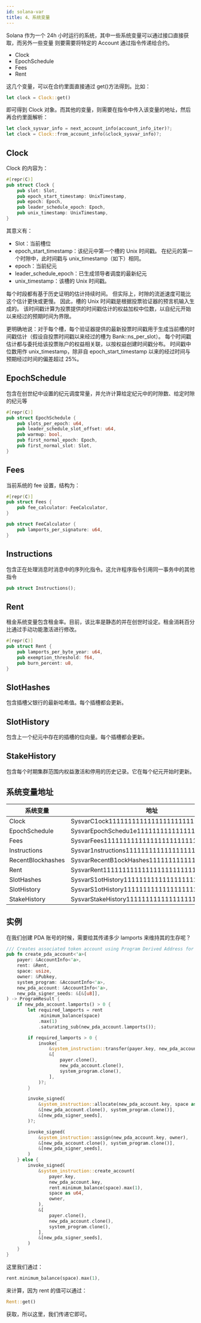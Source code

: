 ```yaml
---
id: solana-var
title: 4、系统变量
---
```


Solana 作为一个 24h 小时运行的系统，其中一些系统变量可以通过接口直接获取，而另外一些变量 则要需要将特定的 Account 通过指令传递给合约。

-   Clock
-   EpochSchedule
-   Fees
-   Rent

这几个变量，可以在合约里面直接通过 get()方法得到。比如：

```rs
let clock = Clock::get()
```

即可得到 Clock 对象。而其他的变量，则需要在指令中传入该变量的地址，然后再合约里面解析：

```rs
let clock_sysvar_info = next_account_info(account_info_iter)?;
let clock = Clock::from_account_info(&clock_sysvar_info)?;
```

## Clock

Clock 的内容为：

```rs
#[repr(C)]
pub struct Clock {
    pub slot: Slot,
    pub epoch_start_timestamp: UnixTimestamp,
    pub epoch: Epoch,
    pub leader_schedule_epoch: Epoch,
    pub unix_timestamp: UnixTimestamp,
}
```

其意义有：

-   Slot：当前槽位
-   epoch_start_timestamp：该纪元中第一个槽的 Unix 时间戳。 在纪元的第一个时隙中，此时间戳与 unix_timestamp（如下）相同。
-   epoch：当前纪元
-   leader_schedule_epoch：已生成领导者调度的最新纪元
-   unix_timestamp：该槽的 Unix 时间戳。

每个时段都有基于历史证明的估计持续时间。 但实际上，时隙的流逝速度可能比这个估计更快或更慢。 因此，槽的 Unix 时间戳是根据投票验证器的预言机输入生成的。 该时间戳计算为投票提供的时间戳估计的权益加权中位数，以自纪元开始以来经过的预期时间为界限。

更明确地说：对于每个槽，每个验证器提供的最新投票时间戳用于生成当前槽的时间戳估计（假设自投票时间戳以来经过的槽为 Bank::ns_per_slot）。 每个时间戳估计都与委托给该投票账户的权益相关联，以按权益创建时间戳分布。 时间戳中位数用作 unix_timestamp，除非自 epoch_start_timestamp 以来的经过时间与预期经过时间的偏差超过 25%。

## EpochSchedule

包含在创世纪中设置的纪元调度常量，并允许计算给定纪元中的时隙数、给定时隙的纪元等

```rs
#[repr(C)]
pub struct EpochSchedule {
    pub slots_per_epoch: u64,
    pub leader_schedule_slot_offset: u64,
    pub warmup: bool,
    pub first_normal_epoch: Epoch,
    pub first_normal_slot: Slot,
}
```

## Fees

当前系统的 fee 设置，结构为：

```rs
#[repr(C)]
pub struct Fees {
    pub fee_calculator: FeeCalculator,
}

pub struct FeeCalculator {
    pub lamports_per_signature: u64,
}
```

## Instructions

包含正在处理消息时消息中的序列化指令。这允许程序指令引用同一事务中的其他指令

```rs
pub struct Instructions();
```

## Rent

租金系统变量包含租金率。目前，该比率是静态的并在创世时设定。租金消耗百分比通过手动功能激活进行修改。

```rs
#[repr(C)]
pub struct Rent {
    pub lamports_per_byte_year: u64,
    pub exemption_threshold: f64,
    pub burn_percent: u8,
}
```

## SlotHashes

包含插槽父银行的最新哈希值。每个插槽都会更新。

## SlotHistory

包含上一个纪元中存在的插槽的位向量。每个插槽都会更新。

## StakeHistory

包含每个时期集群范围内权益激活和停用的历史记录。它在每个纪元开始时更新。

## 系统变量地址

| 系统变量          | 地址                                        |
| ----------------- | ------------------------------------------- |
| Clock             | SysvarC1ock11111111111111111111111111111111 |
| EpochSchedule     | SysvarEpochSchedu1e111111111111111111111111 |
| Fees              | SysvarFees111111111111111111111111111111111 |
| Instructions      | Sysvar1nstructions1111111111111111111111111 |
| RecentBlockhashes | SysvarRecentB1ockHashes11111111111111111111 |
| Rent              | SysvarRent111111111111111111111111111111111 |
| SlotHashes        | SysvarS1otHistory11111111111111111111111111 |
| SlotHistory       | SysvarS1otHistory11111111111111111111111111 |
| StakeHistory      | SysvarStakeHistory1111111111111111111111111 |

## 实例

在我们创建 PDA 账号的时候，需要给其传递多少 lamports 来维持其的生存呢？

```rs
/// Creates associated token account using Program Derived Address for the given seeds
pub fn create_pda_account<'a>(
    payer: &AccountInfo<'a>,
    rent: &Rent,
    space: usize,
    owner: &Pubkey,
    system_program: &AccountInfo<'a>,
    new_pda_account: &AccountInfo<'a>,
    new_pda_signer_seeds: &[&[u8]],
) -> ProgramResult {
    if new_pda_account.lamports() > 0 {
        let required_lamports = rent
            .minimum_balance(space)
            .max(1)
            .saturating_sub(new_pda_account.lamports());

        if required_lamports > 0 {
            invoke(
                &system_instruction::transfer(payer.key, new_pda_account.key, required_lamports),
                &[
                    payer.clone(),
                    new_pda_account.clone(),
                    system_program.clone(),
                ],
            )?;
        }

        invoke_signed(
            &system_instruction::allocate(new_pda_account.key, space as u64),
            &[new_pda_account.clone(), system_program.clone()],
            &[new_pda_signer_seeds],
        )?;

        invoke_signed(
            &system_instruction::assign(new_pda_account.key, owner),
            &[new_pda_account.clone(), system_program.clone()],
            &[new_pda_signer_seeds],
        )
    } else {
        invoke_signed(
            &system_instruction::create_account(
                payer.key,
                new_pda_account.key,
                rent.minimum_balance(space).max(1),
                space as u64,
                owner,
            ),
            &[
                payer.clone(),
                new_pda_account.clone(),
                system_program.clone(),
            ],
            &[new_pda_signer_seeds],
        )
    }
}
```

这里我们通过：

```rs
rent.minimum_balance(space).max(1),
```

来计算，因为 rent 的值可以通过：

```rs
Rent::get()
```

获取，所以这里，我们传递它即可。
